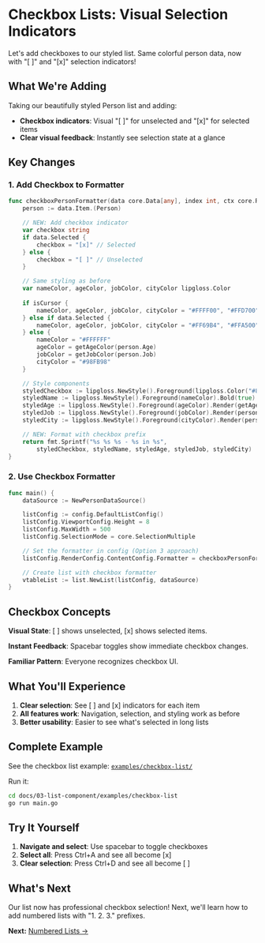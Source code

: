 # Checkbox Lists: Visual Selection Indicators

Let's add checkboxes to our styled list. Same colorful person data, now with "[ ]" and "[x]" selection indicators!

## What We're Adding

Taking our beautifully styled Person list and adding:
- **Checkbox indicators**: Visual "[ ]" for unselected and "[x]" for selected items
- **Clear visual feedback**: Instantly see selection state at a glance

## Key Changes

### 1. Add Checkbox to Formatter
```go
func checkboxPersonFormatter(data core.Data[any], index int, ctx core.RenderContext, isCursor, isTopThreshold, isBottomThreshold bool) string {
	person := data.Item.(Person)

	// NEW: Add checkbox indicator
	var checkbox string
	if data.Selected {
		checkbox = "[x]" // Selected
	} else {
		checkbox = "[ ]" // Unselected
	}

	// Same styling as before
	var nameColor, ageColor, jobColor, cityColor lipgloss.Color
	
	if isCursor {
		nameColor, ageColor, jobColor, cityColor = "#FFFF00", "#FFD700", "#00FFFF", "#00FF00"
	} else if data.Selected {
		nameColor, ageColor, jobColor, cityColor = "#FF69B4", "#FFA500", "#87CEEB", "#98FB98"
	} else {
		nameColor = "#FFFFFF"
		ageColor = getAgeColor(person.Age)
		jobColor = getJobColor(person.Job)
		cityColor = "#98FB98"
	}

	// Style components
	styledCheckbox := lipgloss.NewStyle().Foreground(lipgloss.Color("#888888")).Render(checkbox)
	styledName := lipgloss.NewStyle().Foreground(nameColor).Bold(true).Render(person.Name)
	styledAge := lipgloss.NewStyle().Foreground(ageColor).Render(getAgeText(person.Age))
	styledJob := lipgloss.NewStyle().Foreground(jobColor).Render(person.Job)
	styledCity := lipgloss.NewStyle().Foreground(cityColor).Render(person.City)

	// NEW: Format with checkbox prefix
	return fmt.Sprintf("%s %s %s - %s in %s",
		styledCheckbox, styledName, styledAge, styledJob, styledCity)
}
```

### 2. Use Checkbox Formatter
```go
func main() {
	dataSource := NewPersonDataSource()

	listConfig := config.DefaultListConfig()
	listConfig.ViewportConfig.Height = 8
	listConfig.MaxWidth = 500
	listConfig.SelectionMode = core.SelectionMultiple

	// Set the formatter in config (Option 3 approach)
	listConfig.RenderConfig.ContentConfig.Formatter = checkboxPersonFormatter

	// Create list with checkbox formatter
	vtableList := list.NewList(listConfig, dataSource)
}
```

## Checkbox Concepts

**Visual State**: [ ] shows unselected, [x] shows selected items.

**Instant Feedback**: Spacebar toggles show immediate checkbox changes.

**Familiar Pattern**: Everyone recognizes checkbox UI.

## What You'll Experience

1. **Clear selection**: See [ ] and [x] indicators for each item
2. **All features work**: Navigation, selection, and styling work as before
3. **Better usability**: Easier to see what's selected in long lists

## Complete Example

See the checkbox list example: [`examples/checkbox-list/`](examples/checkbox-list/)

Run it:
```bash
cd docs/03-list-component/examples/checkbox-list
go run main.go
```

## Try It Yourself

1. **Navigate and select**: Use spacebar to toggle checkboxes
2. **Select all**: Press Ctrl+A and see all become [x]
3. **Clear selection**: Press Ctrl+D and see all become [ ]

## What's Next

Our list now has professional checkbox selection! Next, we'll learn how to add numbered lists with "1. 2. 3." prefixes.

**Next:** [Numbered Lists →](08-numbered-lists.md) 